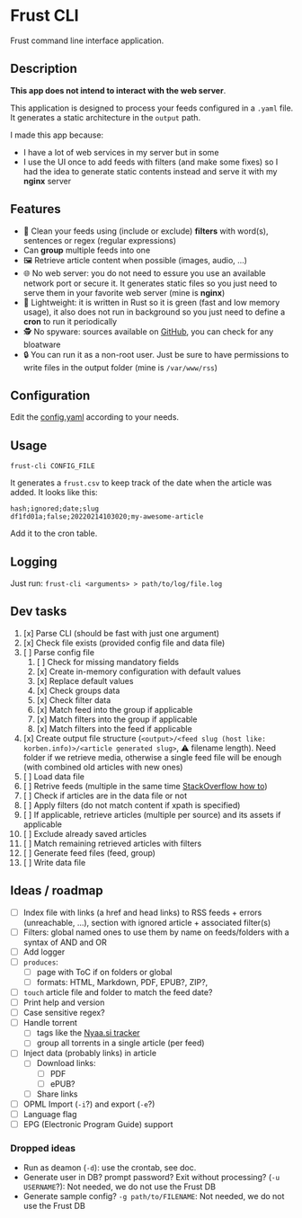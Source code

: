 # Frust CLI

Frust command line interface application.

## Description

**This app does not intend to interact with the web server**.

This application is designed to process your feeds configured in a `.yaml` file. It generates a static architecture in the `output` path.

I made this app because:

* I have a lot of web services in my server but in some
* I use the UI once to add feeds with filters (and make some fixes) so I had the idea to generate static contents instead and serve it with my **nginx** server

## Features

* 🧹 Clean your feeds using (include or exclude) **filters** with word(s), sentences or regex (regular expressions)
* Can **group** multiple feeds into one
* 🖼️ Retrieve article content when possible (images, audio, ...)
* 🌐 No web server: you do not need to essure you use an available network port or secure it. It generates static files so you just need to serve them in your favorite web server (mine is **nginx**)
* 🍃 Lightweight: it is written in Rust so it is green (fast and low memory usage), it also does not run in background so you just need to define a **cron** to run it periodically
* 🕵 No spyware: sources available on [GitHub](https://github.com/slundi/frust), you can check for any bloatware
* 🔒 You can run it as a non-root user. Just be sure to have permissions to write files in the output folder (mine is `/var/www/rss`)

## Configuration

Edit the [config.yaml](config.yaml) according to your needs.

## Usage

`frust-cli CONFIG_FILE`

It generates a `frust.csv` to keep track of the date when the article was added. It looks like this:

```csv
hash;ignored;date;slug
df1fd01a;false;20220214103020;my-awesome-article
```

Add it to the cron table.

## Logging

Just run: `frust-cli <arguments> > path/to/log/file.log`

## Dev tasks

1) [x] Parse CLI (should be fast with just one argument)
2) [x] Check file exists (provided config file and data file)
3) [ ] Parse config file
   1) [ ] Check for missing mandatory fields
   2) [x] Create in-memory configuration with default values
   3) [x] Replace default values
   4) [x] Check groups data
   5) [x] Check filter data
   6) [x] Match feed into the group if applicable
   7) [x] Match filters into the group if applicable
   8) [x] Match filters into the feed if applicable
5) [x] Create output file structure (`<output>/<feed slug (host like: korben.info)>/<article generated slug>`, ⚠️ filename length). Need folder if we retrieve media, otherwise a single feed file will be enough (with combined old articles with new ones)
6) [ ] Load data file
7) [ ] Retrive feeds (multiple in the same time [StackOverflow how to](https://stackoverflow.com/questions/51044467/how-can-i-perform-parallel-asynchronous-http-get-requests-with-reqwest))
8) [ ] Check if articles are in the data file or not
9) [ ] Apply filters (do not match content if xpath is specified)
10) [ ] If applicable, retrieve articles (multiple per source) and its assets if applicable
11) [ ] Exclude already saved articles
12) [ ] Match remaining retrieved articles with filters
13) [ ] Generate feed files (feed, group)
14) [ ] Write data file

## Ideas / roadmap

- [ ] Index file with links (a href and head links) to RSS feeds + errors (unreachable, ...), section with ignored article + associated filter(s)
- [ ] Filters: global named ones to use them by name on feeds/folders with a syntax of AND and OR
- [ ]  Add logger
- [ ] `produces`:
  - [ ] page with ToC if on folders or global
  - [ ] formats: HTML, Markdown, PDF, EPUB?, ZIP?, 
- [ ] `touch` article file and folder to match the feed date?
- [ ] Print help and version
- [ ] Case sensitive regex?
- [ ] Handle torrent
  - [ ] tags like the [Nyaa.si tracker](https://nyaa.si)
  - [ ] group all torrents in a single article (per feed)
- [ ] Inject data (probably links) in article
  - [ ] Download links:
    - [ ] PDF
    - [ ] ePUB?
  - [ ] Share links
- [ ] OPML Import (`-i`?) and export (`-e`?)
- [ ] Language flag
- [ ] EPG (Electronic Program Guide) support

### Dropped ideas

- Run as deamon (`-d`): use the crontab, see doc.
- Generate user in DB? prompt password? Exit without processing? (`-u USERNAME`?): Not needed, we do not use the Frust DB 
- Generate sample config? `-g path/to/FILENAME`: Not needed, we do not use the Frust DB
